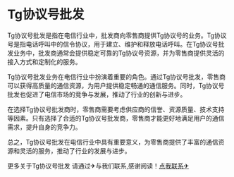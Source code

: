 # Tg协议号批发

Tg协议号批发是指在电信行业中，批发商向零售商提供Tg协议号的业务。Tg协议号是指电话呼叫中的信令协议，用于建立、维护和释放电话呼叫。在Tg协议号批发业务中，批发商通常会提供稳定可靠的Tg协议号资源，并为零售商提供灵活的接入方式和定制化的服务。

Tg协议号批发业务在电信行业中扮演着重要的角色。通过Tg协议号批发，零售商可以获得高质量的通信资源，为用户提供稳定畅通的通信服务。同时，Tg协议号批发也促进了电信市场的竞争与发展，推动了行业的创新与进步。

在选择Tg协议号批发商时，零售商需要考虑供应商的信誉、资源质量、技术支持等因素。只有选择了合适的Tg协议号批发商，零售商才能更好地满足用户的通信需求，提升自身的竞争力。

总之，Tg协议号批发在电信行业中具有重要意义，为零售商提供了丰富的通信资源和灵活的服务，推动了行业的发展与进步。

更多关于Tg协议号批发 请通过✈与我们联系,感谢阅读！[点我联系✈](https://plus.G208.com)